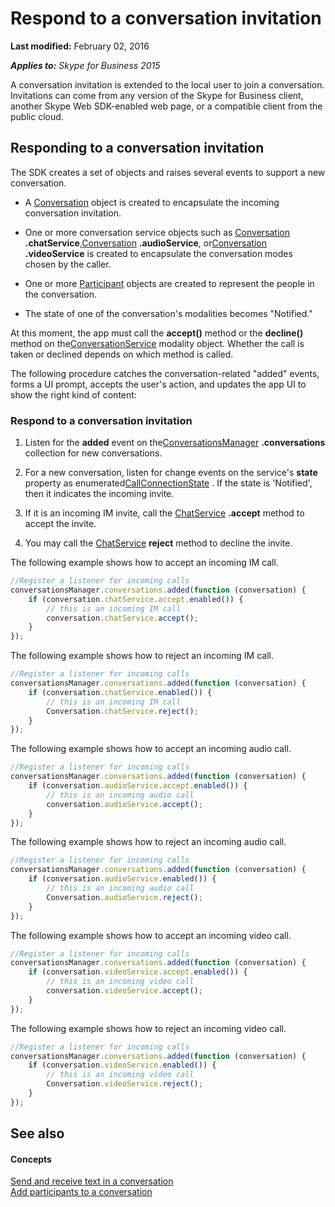 
# Respond to a conversation invitation

 **Last modified:** February 02, 2016

 _**Applies to:** Skype for Business 2015_

A conversation invitation is extended to the local user to join a conversation. Invitations can come from any version of the Skype for Business client, another Skype Web SDK-enabled web page, or a compatible client from the public cloud. 


## Responding to a conversation invitation

The SDK creates a set of objects and raises several events to support a new conversation. 


- A [Conversation]( https://msdn.microsoft.com/en-us/library/office/dn962132(v=office.16).aspx.md) object is created to encapsulate the incoming conversation invitation.
    
- One or more conversation service objects such as [Conversation]( https://msdn.microsoft.com/en-us/library/office/dn962132(v=office.16).aspx.md) **.chatService**,[Conversation]( https://msdn.microsoft.com/en-us/library/office/dn962132(v=office.16).aspx.md) **.audioService**, or[Conversation]( https://msdn.microsoft.com/en-us/library/office/dn962132(v=office.16).aspx.md) **.videoService** is created to encapsulate the conversation modes chosen by the caller.
    
- One or more [Participant]( https://msdn.microsoft.com/en-us/library/office/dn962129(v=office.16).aspx.md) objects are created to represent the people in the conversation.
    
- The state of one of the conversation's modalities becomes "Notified."
    
At this moment, the app must call the  **accept()** method or the **decline()** method on the[ConversationService]( https://msdn.microsoft.com/en-us/library/office/mt657711(v=office.16).aspx.md) modality object. Whether the call is taken or declined depends on which method is called.

The following procedure catches the conversation-related "added" events, forms a UI prompt, accepts the user's action, and updates the app UI to show the right kind of content:


### Respond to a conversation invitation


1. Listen for the  **added** event on the[ConversationsManager]( https://msdn.microsoft.com/en-us/library/office/dn962151(v=office.16).aspx.md) **.conversations** collection for new conversations.
    
2. For a new conversation, listen for change events on the service's  **state** property as enumerated[CallConnectionState]( https://msdn.microsoft.com/en-us/library/office/mt657736(v=office.16).aspx.md) . If the state is 'Notified', then it indicates the incoming invite.
    
3. If it is an incoming IM invite, call the [ChatService]( https://msdn.microsoft.com/en-us/library/office/dn962148(v=office.16).aspx.md) **.accept** method to accept the invite.
    
4. You may call the [ChatService]( https://msdn.microsoft.com/en-us/library/office/dn962148(v=office.16).aspx.md) **reject** method to decline the invite.
    
The following example shows how to accept an incoming IM call.




```js
//Register a listener for incoming calls
conversationsManager.conversations.added(function (conversation) {
    if (conversation.chatService.accept.enabled()) {
        // this is an incoming IM call
        conversation.chatService.accept();
    }
});

```

The following example shows how to reject an incoming IM call.




```js
//Register a listener for incoming calls
conversationsManager.conversations.added(function (conversation) {
    if (conversation.chatService.enabled()) {
        // this is an incoming IM call
        Conversation.chatService.reject();
    }
});

```

The following example shows how to accept an incoming audio call.




```js
//Register a listener for incoming calls
conversationsManager.conversations.added(function (conversation) {
    if (conversation.audioService.accept.enabled()) {
        // this is an incoming audio call
        conversation.audioService.accept();
    }
});

```

The following example shows how to reject an incoming audio call.




```js
//Register a listener for incoming calls
conversationsManager.conversations.added(function (conversation) {
    if (conversation.audioService.enabled()) {
        // this is an incoming audio call
        Conversation.audioService.reject();
    }
});

```

The following example shows how to accept an incoming video call.




```js
//Register a listener for incoming calls
conversationsManager.conversations.added(function (conversation) {
    if (conversation.videoService.accept.enabled()) {
        // this is an incoming video call
        conversation.videoService.accept();
    }
});

```

The following example shows how to reject an incoming video call.




```js
//Register a listener for incoming calls
conversationsManager.conversations.added(function (conversation) {
    if (conversation.videoService.enabled()) {
        // this is an incoming video call
        Conversation.videoService.reject();
    }
});

```


## See also


#### Concepts


[Send and receive text in a conversation]( /SendReceiveText.md)<br/>
[Add participants to a conversation]( /AddParticipants.md)
